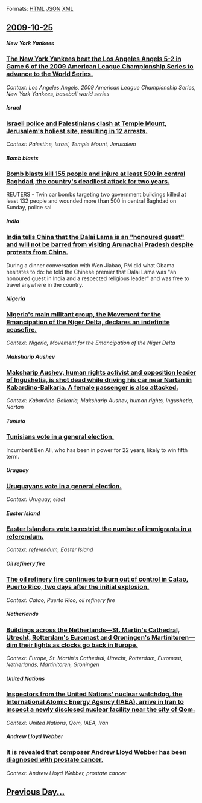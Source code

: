 
Formats: [HTML](2009/10/25/index.html)  [JSON](2009/10/25/index.json)  [XML](2009/10/25/index.xml)  

## [2009-10-25](/news/2009/10/25/index.md)

##### New York Yankees
### [ The New York Yankees beat the Los Angeles Angels 5-2 in Game 6 of the 2009 American League Championship Series to advance to the World Series. ](/news/2009/10/25/the-new-york-yankees-beat-the-los-angeles-angels-5-2-in-game-6-of-the-2009-american-league-championship-series-to-advance-to-the-world-seri.md)
_Context: Los Angeles Angels, 2009 American League Championship Series, New York Yankees, baseball world series_

##### Israel
### [ Israeli police and Palestinians clash at Temple Mount, Jerusalem's holiest site, resulting in 12 arrests. ](/news/2009/10/25/israeli-police-and-palestinians-clash-at-temple-mount-jerusalem-s-holiest-site-resulting-in-12-arrests.md)
_Context: Palestine, Israel, Temple Mount, Jerusalem_

##### Bomb blasts
### [ Bomb blasts kill 155 people and injure at least 500 in central Baghdad, the country's deadliest attack for two years. ](/news/2009/10/25/bomb-blasts-kill-155-people-and-injure-at-least-500-in-central-baghdad-the-country-s-deadliest-attack-for-two-years.md)
REUTERS - Twin car bombs targeting two government buildings killed at least 132 people and wounded more than 500 in central Baghdad on Sunday, police sai

##### India
### [ India tells China that the Dalai Lama is an "honoured guest" and will not be barred from visiting Arunachal Pradesh despite protests from China. ](/news/2009/10/25/india-tells-china-that-the-dalai-lama-is-an-honoured-guest-and-will-not-be-barred-from-visiting-arunachal-pradesh-despite-protests-from-c.md)
During a dinner conversation with Wen Jiabao, PM did what Obama hesitates to do: he told the Chinese premier that Dalai Lama was &quot;an honoured guest in India and a respected religious leader&quot; and was free to travel anywhere in the country.

##### Nigeria
### [ Nigeria's main militant group, the Movement for the Emancipation of the Niger Delta, declares an indefinite ceasefire. ](/news/2009/10/25/nigeria-s-main-militant-group-the-movement-for-the-emancipation-of-the-niger-delta-declares-an-indefinite-ceasefire.md)
_Context: Nigeria, Movement for the Emancipation of the Niger Delta_

##### Maksharip Aushev
### [ Maksharip Aushev, human rights activist and opposition leader of Ingushetia, is shot dead while driving his car near Nartan in Kabardino-Balkaria. A female passenger is also attacked. ](/news/2009/10/25/maksharip-aushev-human-rights-activist-and-opposition-leader-of-ingushetia-is-shot-dead-while-driving-his-car-near-nartan-in-kabardino-ba.md)
_Context: Kabardino-Balkaria, Maksharip Aushev, human rights, Ingushetia, Nartan_

##### Tunisia
### [ Tunisians vote in a general election. ](/news/2009/10/25/tunisians-vote-in-a-general-election.md)
Incumbent Ben Ali, who has been in power for 22 years, likely to win fifth term.

##### Uruguay
### [ Uruguayans vote in a general election. ](/news/2009/10/25/uruguayans-vote-in-a-general-election.md)
_Context: Uruguay, elect_

##### Easter Island
### [ Easter Islanders vote to restrict the number of immigrants in a referendum. ](/news/2009/10/25/easter-islanders-vote-to-restrict-the-number-of-immigrants-in-a-referendum.md)
_Context: referendum, Easter Island_

##### Oil refinery fire
### [ The oil refinery fire continues to burn out of control in Catao, Puerto Rico, two days after the initial explosion. ](/news/2009/10/25/the-oil-refinery-fire-continues-to-burn-out-of-control-in-catano-puerto-rico-two-days-after-the-initial-explosion.md)
_Context: Catao, Puerto Rico, oil refinery fire_

##### Netherlands
### [ Buildings across the Netherlands&mdash;St. Martin's Cathedral, Utrecht, Rotterdam's Euromast and Groningen's Martinitoren&mdash;dim their lights as clocks go back in Europe. ](/news/2009/10/25/buildings-across-the-netherlands-mdash-st-martin-s-cathedral-utrecht-rotterdam-s-euromast-and-groningen-s-martinitoren-mdash-dim-their-l.md)
_Context: Europe, St. Martin's Cathedral, Utrecht, Rotterdam, Euromast, Netherlands, Martinitoren, Groningen_

##### United Nations
### [ Inspectors from the United Nations' nuclear watchdog, the International Atomic Energy Agency (IAEA), arrive in Iran to inspect a newly disclosed nuclear facility near the city of Qom. ](/news/2009/10/25/inspectors-from-the-united-nations-nuclear-watchdog-the-international-atomic-energy-agency-iaea-arrive-in-iran-to-inspect-a-newly-disc.md)
_Context: United Nations, Qom, IAEA, Iran_

##### Andrew Lloyd Webber
### [ It is revealed that composer Andrew Lloyd Webber has been diagnosed with prostate cancer. ](/news/2009/10/25/it-is-revealed-that-composer-andrew-lloyd-webber-has-been-diagnosed-with-prostate-cancer.md)
_Context: Andrew Lloyd Webber, prostate cancer_

## [Previous Day...](/news/2009/10/24/index.md)

